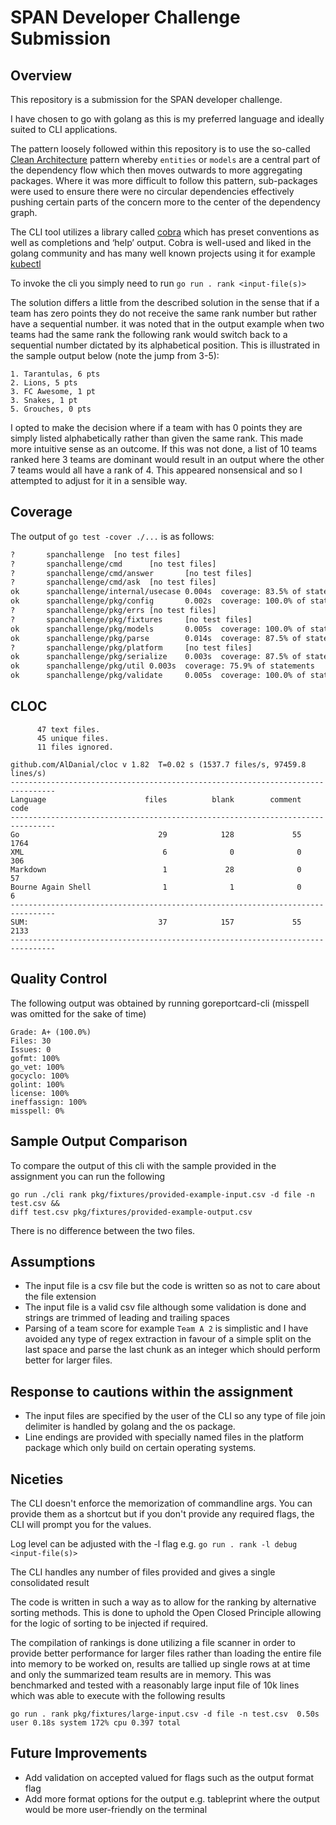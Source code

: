 # SPAN Developer Challenge Submission

## Overview

This repository is a submission for the SPAN developer challenge.

I have chosen to go with golang as this is my preferred language and ideally suited to CLI applications.

The pattern loosely followed within this repository is to use the so-called [Clean Architecture](https://blog.cleancoder.com/uncle-bob/2012/08/13/the-clean-architecture.html) pattern whereby `entities` or `models` are a central part of the dependency flow which then moves outwards to more aggregating packages. Where it was more difficult to follow this pattern, sub-packages were used to ensure there were no circular dependencies effectively pushing certain parts of the concern more to the center of the dependency graph.

The CLI tool utilizes a library called [cobra](https://github.com/spf13/cobra) which has preset conventions as well as completions and ‘help’ output. Cobra is well-used and liked in the golang community and has many well known projects using it for example [kubectl](https://github.com/kubernetes/kubectl/blob/master/go.mod#L27)

To invoke the cli you simply need to run `go run . rank <input-file(s)>`

The solution differs a little from the described solution in the sense that if a team has zero points they do not receive the same rank number but rather have a sequential number. it was noted that in the output example when two teams had the same rank the following rank would switch back to a sequential number dictated by its alphabetical position. This is illustrated in the sample output below (note the jump from 3-5):

```csv
1. Tarantulas, 6 pts
2. Lions, 5 pts
3. FC Awesome, 1 pt
3. Snakes, 1 pt
5. Grouches, 0 pts
```

I opted to make the decision where if a team with has 0 points they are simply listed alphabetically rather than given the same rank. This made more intuitive sense as an outcome. If this was not done, a list of 10 teams ranked here 3 teams are dominant would result in an output where the other 7 teams would all have a rank of 4. This appeared nonsensical and so I attempted to adjust for it in a sensible way.

## Coverage

The output of `go test -cover ./...` is as follows:

```bash
?       spanchallenge  [no test files]
?       spanchallenge/cmd      [no test files]
?       spanchallenge/cmd/answer       [no test files]
?       spanchallenge/cmd/ask  [no test files]
ok      spanchallenge/internal/usecase 0.004s  coverage: 83.5% of statements
ok      spanchallenge/pkg/config       0.002s  coverage: 100.0% of statements
?       spanchallenge/pkg/errs [no test files]
?       spanchallenge/pkg/fixtures     [no test files]
ok      spanchallenge/pkg/models       0.005s  coverage: 100.0% of statements
ok      spanchallenge/pkg/parse        0.014s  coverage: 87.5% of statements
?       spanchallenge/pkg/platform     [no test files]
ok      spanchallenge/pkg/serialize    0.003s  coverage: 87.5% of statements
ok      spanchallenge/pkg/util 0.003s  coverage: 75.9% of statements
ok      spanchallenge/pkg/validate     0.005s  coverage: 100.0% of statements

```

## CLOC
```shell
      47 text files.
      45 unique files.                              
      11 files ignored.

github.com/AlDanial/cloc v 1.82  T=0.02 s (1537.7 files/s, 97459.8 lines/s)
--------------------------------------------------------------------------------
Language                      files          blank        comment           code
--------------------------------------------------------------------------------
Go                               29            128             55           1764
XML                               6              0              0            306
Markdown                          1             28              0             57
Bourne Again Shell                1              1              0              6
--------------------------------------------------------------------------------
SUM:                             37            157             55           2133
--------------------------------------------------------------------------------

```

## Quality Control
The following output was obtained by running goreportcard-cli (misspell was omitted for the sake of time)

```shell
Grade: A+ (100.0%)
Files: 30
Issues: 0
gofmt: 100%
go_vet: 100%
gocyclo: 100%
golint: 100%
license: 100%
ineffassign: 100%
misspell: 0%

```

## Sample Output Comparison

To compare the output of this cli with the sample provided in the assignment you can run the following

```shell
go run ./cli rank pkg/fixtures/provided-example-input.csv -d file -n test.csv &&
diff test.csv pkg/fixtures/provided-example-output.csv
```

There is no difference between the two files.

## Assumptions

- The input file is a csv file but the code is written so as not to care about the file extension
- The input file is a valid csv file although some validation is done and strings are trimmed of leading and trailing spaces
- Parsing of a team score for example `Team A 2` is simplistic and I have avoided any type of regex extraction in favour of a simple split on the last space and parse the last chunk as an integer which should perform better for larger files.

## Response to cautions within the assignment

- The input files are specified by the user of the CLI so any type of file join delimiter is handled by golang and the os package.
- Line endings are provided with specially named files in the platform package which only build on certain operating systems.

## Niceties

The CLI doesn't enforce the memorization of commandline args. You can provide them as a shortcut but if you don't provide any required flags, the CLI will prompt you for the values.

Log level can be adjusted with the -l flag e.g. `go run . rank -l debug <input-file(s)>`

The CLI handles any number of files provided and gives a single consolidated result

The code is written in such a way as to allow for the ranking by alternative sorting methods. This is done to uphold the Open Closed Principle allowing for the logic of sorting to be injected if required.

The compilation of rankings is done utilizing a file scanner in order to provide better performance for larger files rather than loading the entire file into memory to be worked on, results are tallied up single rows at at time and only the summarized team results are in memory. This was benchmarked and tested with a reasonably large input file of 10k lines which was able to execute with the following results

```shell
go run . rank pkg/fixtures/large-input.csv -d file -n test.csv  0.50s user 0.18s system 172% cpu 0.397 total
```

## Future Improvements

- Add validation on accepted valued for flags such as the output format flag
- Add more format options for the output e.g. tableprint where the output would be more user-friendly on the terminal
